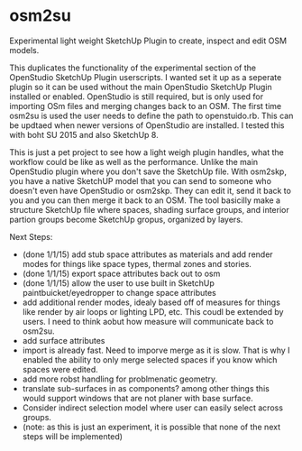 osm2su
======

Experimental light weight SketchUp Plugin to create, inspect and edit OSM models.

This duplicates the functionality of the experimental section of the OpenStudio SketchUp Plugin userscripts. I wanted set it up as a seperate plugin so it can be used without the main OpenStudio SketchUp Plugin installed or enabled. OpenStudio is still required, but is only used for importing OSm files and merging changes back to an OSM. The first time osm2su is used the user needs to define the path to openstuido.rb. This can be updtaed when newer versions of OpenStudio are installed. I tested this with boht SU 2015 and also SketchUp 8.

This is just a pet project to see how a light weigh plugin handles, what the workflow could be like as well as the performance. Unlike the main OpenStudio plugin where you don't save the SketchUp file. With osm2skp, you have a native SketchUP model that you can send to someone who doesn't even have OpenStudio or osm2skp. They can edit it, send it back to you and you can then merge it back to an OSM. The tool basicilly make a structure SketchUp file where spaces, shading surface groups, and interior partion groups become SketchUp gropus, organized by layers. 

Next Steps:
- (done 1/1/15) add stub space attributes as materials and add render modes for things like space types, thermal zones and stories.
- (done 1/1/15) export space attributes back out to osm
- (done 1/1/15) allow the user to use built in SketchUp paintbuicket/eyedropper to change space attributes
- add additional render modes, idealy based off of measures for things like render by air loops or lighting LPD, etc. This coudl be extended by users. I need to think aobut how measure will communicate back to osm2su.
- add surface attributes
- import is already fast. Need to imporve merge as it is slow. That is why I enabled the ability to only merge selected spaces if you know which spaces were edited.
- add more robst handling for problmenatic geometry.
- translate sub-surfaces in as components? among other things this would support windows that are not planer with base surface.
- Consider indirect selection model where user can easily select across groups.
- (note: as this is just an experiment, it is possible that none of the next steps will be implemented)
